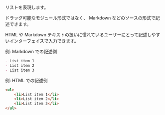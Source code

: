 リストを表現します。

ドラッグ可能なモジュール形式ではなく、 Markdown などのソースの形式で記述できます。

HTML や Markdown テキストの扱いに慣れているユーザーにとって記述しやすいインターフェイスで入力できます。

例: Markdown での記述例

```markdown
- List item 1
- List item 2
- List item 3
```

例: HTML での記述例

```html
<ul>
    <li>List item 1</li>
    <li>List item 2</li>
    <li>List item 3</li>
</ul>
```
